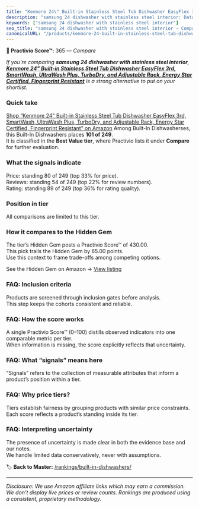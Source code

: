 ```yaml
---
title: "Kenmore 24\" Built-in Stainless Steel Tub Dishwasher EasyFlex 3rd, SmartWash, UltraWash Plus, TurboDry, and Adjustable Rack, Energy Star Certified, Fingerprint Resistant"
description: "samsung 24 dishwasher with stainless steel interior: Data-driven ranking using the Practivio Score™. Positioned by quality, value, demand, findability, momentu…"
keywords: ["samsung 24 dishwasher with stainless steel interior"]
seo_title: "samsung 24 dishwasher with stainless steel interior — Compare (2025)"
canonicalURL: "/products/kenmore-24-built-in-stainless-steel-tub-dishwasher-easyflex-3rd-smartwash-ultrawash-plus-turbodry-and-adjustable-rack-energy-star-certified-fingerprint-resistant-B0CFPZR3WD/"
---
```


**🛒 Practivio Score™:** 365 — _Compare_


*If you're comparing **samsung 24 dishwasher with stainless steel interior**, **[Kenmore 24" Built-in Stainless Steel Tub Dishwasher EasyFlex 3rd, SmartWash, UltraWash Plus, TurboDry, and Adjustable Rack, Energy Star Certified, Fingerprint Resistant](https://www.amazon.com/dp/B0CFPZR3WD?tag=practivio-20)** is a strong alternative to put on your shortlist.*
### Quick take
[Shop “Kenmore 24" Built-in Stainless Steel Tub Dishwasher EasyFlex 3rd, SmartWash, UltraWash Plus, TurboDry, and Adjustable Rack, Energy Star Certified, Fingerprint Resistant” on Amazon](https://www.amazon.com/dp/B0CFPZR3WD?tag=practivio-20)
Among Built-In Dishwasherses, this Built-In Dishwashers places **101 of 249**.  
It is classified in the **Best Value tier**, where Practivio lists it under **Compare** for further evaluation.

### What the signals indicate
Price: standing 80 of 249 (top 33% for price).  
Reviews: standing 54 of 249 (top 22% for review numbers).  
Rating: standing 89 of 249 (top 36% for rating quality).  

### Position in tier
All comparisons are limited to this tier.

### How it compares to the Hidden Gem
The tier’s Hidden Gem posts a Practivio Score™ of 430.00.  
This pick trails the Hidden Gem by 65.00 points.  
Use this context to frame trade-offs among competing options.  

See the Hidden Gem on Amazon → [View listing](https://www.amazon.com/dp/B09ST4M8VF?tag=practivio-20)

### FAQ: Inclusion criteria
Products are screened through inclusion gates before analysis.  
This step keeps the cohorts consistent and reliable.

### FAQ: How the score works
A single Practivio Score™ (0–100) distills observed indicators into one comparable metric per tier.  
When information is missing, the score explicitly reflects that uncertainty.

### FAQ: What “signals” means here
“Signals” refers to the collection of measurable attributes that inform a product’s position within a tier.

### FAQ: Why price tiers?
Tiers establish fairness by grouping products with similar price constraints.  
Each score reflects a product’s standing inside its tier.

### FAQ: Interpreting uncertainty
The presence of uncertainty is made clear in both the evidence base and our notes.  
We handle limited data conservatively, never with assumptions.

<!-- Missing template for Compare/CompareWithinPriceClass -->


🏷️ **Back to Master:** [/rankings/built-in-dishwashers/](/rankings/built-in-dishwashers/)

---
_Disclosure: We use Amazon affiliate links which may earn a commission. We don’t display live prices or review counts. Rankings are produced using a consistent, proprietary methodology._
